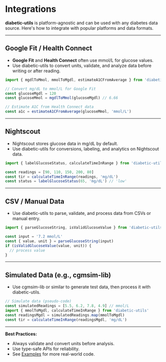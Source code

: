 # Integrations

**diabetic-utils** is platform-agnostic and can be used with any diabetes data source. Here's how to integrate with popular platforms and data formats.

---

## Google Fit / Health Connect

- **Google Fit** and **Health Connect** often use mmol/L for glucose values.
- Use diabetic-utils to convert units, validate, and analyze data before writing or after reading.

```ts
import { mgdlToMmol, mmolToMgdl, estimateA1CFromAverage } from 'diabetic-utils'

// Convert mg/dL to mmol/L for Google Fit
const glucoseMgdl = 120
const glucoseMmol = mgdlToMmol(glucoseMgdl) // 6.66

// Estimate A1C from Health Connect data
const a1c = estimateA1CFromAverage(glucoseMmol, 'mmol/L')
```

---

## Nightscout

- Nightscout stores glucose data in mg/dL by default.
- Use diabetic-utils for conversions, labeling, and analytics on Nightscout data.

```ts
import { labelGlucoseStatus, calculateTimeInRange } from 'diabetic-utils'

const readings = [90, 110, 150, 200, 80]
const tir = calculateTimeInRange(readings, 'mg/dL')
const status = labelGlucoseStatus(65, 'mg/dL') // 'low'
```

---

## CSV / Manual Data

- Use diabetic-utils to parse, validate, and process data from CSVs or manual entry.

```ts
import { parseGlucoseString, isValidGlucoseValue } from 'diabetic-utils'

const input = '7.2 mmol/L'
const { value, unit } = parseGlucoseString(input)
if (isValidGlucoseValue(value, unit)) {
  // process value
}
```

---

## Simulated Data (e.g., cgmsim-lib)

- Use cgmsim-lib or similar to generate test data, then process it with diabetic-utils.

```ts
// Simulate data (pseudo-code)
const simulatedReadings = [5.5, 6.2, 7.8, 4.9] // mmol/L
import { mmolToMgdl, calculateTimeInRange } from 'diabetic-utils'
const readingsMgdl = simulatedReadings.map(mmolToMgdl)
const tir = calculateTimeInRange(readingsMgdl, 'mg/dL')
```

---

**Best Practices:**

- Always validate and convert units before analysis.
- Use type-safe APIs for reliability.
- See [Examples](./examples.md) for more real-world code.
